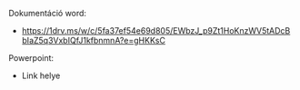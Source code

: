 Dokumentáció word: 
  - https://1drv.ms/w/c/5fa37ef54e69d805/EWbzJ_p9Zt1HoKnzWV5tADcBbIaZ5q3VxbIQfJ1kfbnmnA?e=gHKKsC


Powerpoint: 
  - Link helye
